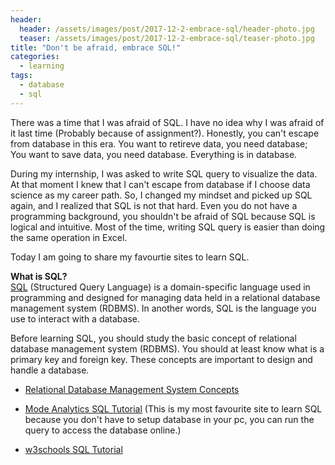 ```yaml
---
header:
  header: /assets/images/post/2017-12-2-embrace-sql/header-photo.jpg
  teaser: /assets/images/post/2017-12-2-embrace-sql/teaser-photo.jpg
title: "Don't be afraid, embrace SQL!"
categories:
  - learning
tags:
  - database
  - sql
---
```


There was a time that I was afraid of SQL. I have no idea why I was afraid of it last time (Probably because of assignment?). Honestly, you can't escape from database in this era. You want to retireve data, you need database; You want to save data, you need database. Everything is in database.

During my internship, I was asked to write SQL query to visualize the data. At that moment I knew that I can't escape from database if I choose data science as my career path. So, I changed my mindset and picked up SQL again, and I realized that SQL is not that hard. Even you do not have a programming background, you shouldn't be afraid of SQL because SQL is logical and intuitive. Most of the time, writing SQL query is easier than doing the same operation in Excel.

Today I am going to share my favourtie sites to learn SQL.

**What is SQL?**<br/>
[SQL](https://en.wikipedia.org/wiki/SQL) (Structured Query Language) is a domain-specific language used in programming and designed for managing data held in a relational database management system (RDBMS). In another words, SQL is the language you use to interact with a database.

Before learning SQL, you should study the basic concept of relational database management system (RDBMS). You should at least know what is a primary key and foreign key. These concepts are important to design and handle a database.

- [Relational Database Management System Concepts](https://www.tutorialspoint.com/sql/sql-rdbms-concepts.htm)

- [Mode Analytics SQL Tutorial](https://community.modeanalytics.com/sql/tutorial/introduction-to-sql/) (This is my most favourite site to learn SQL because you don't have to setup database in your pc, you can run the query to access the database online.)

- [w3schools SQL Tutorial](https://www.w3schools.com/sql/)
